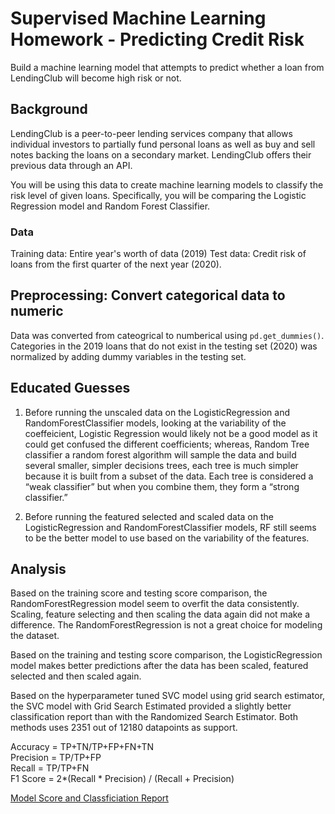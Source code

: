 # Supervised Machine Learning Homework - Predicting Credit Risk

Build a machine learning model that attempts to predict whether a loan from LendingClub will become high risk or not. 

## Background

LendingClub is a peer-to-peer lending services company that allows individual investors to partially fund personal loans as well as buy and sell notes backing the loans on a secondary market. LendingClub offers their previous data through an API.

You will be using this data to create machine learning models to classify the risk level of given loans. Specifically, you will be comparing the Logistic Regression model and Random Forest Classifier.

### Data

Training data: Entire year's worth of data (2019)
Test data: Credit risk of loans from the first quarter of the next year (2020).

## Preprocessing: Convert categorical data to numeric

Data was converted from cateogrical to numberical using `pd.get_dummies()`. Categories in the 2019 loans that do not exist in the testing set (2020) was normalized by adding dummy variables in the testing set.

## Educated Guesses
1) Before running the unscaled data on the LogisticRegression and RandomForestClassifier models, looking at the variability of the coeffeicient, Logistic Regression would likely not be a good model as it could get confused the different coefficients; whereas, Random Tree classifier a random forest algorithm will sample the data and build several smaller, simpler decisions trees, each tree is much simpler because it is built from a subset of the data. Each tree is considered a “weak classifier” but when you combine them, they form a “strong classifier.”

2) Before running the featured selected and scaled data on the LogisticRegression and RandomForestClassifier models, RF still seems to be the better model to use based on the variability of the features. 

## Analysis
Based on the training score and testing score comparison, the RandomForestRegression model seem to overfit the data consistently. Scaling, feature selecting and then scaling the data again did not make a difference. The RandomForestRegression is not a great choice for modeling the dataset.

Based on the training and testing score comparison, the LogisticRegression model makes better predictions after the data has been scaled, featured selected and then scaled again. 

Based on the hyperparameter tuned SVC model using grid search estimator, the SVC model with Grid Search Estimated provided a slightly better classification report than with the Randomized Search Estimator. Both methods uses 2351 out of 12180 datapoints as support.

Accuracy = TP+TN/TP+FP+FN+TN <br>
Precision = TP/TP+FP <br>
Recall = TP/TP+FN<br>
F1 Score = 2*(Recall * Precision) / (Recall + Precision)<br>

[Model Score and Classficiation Report](https://github.com/adriana-icasiano/supervised_machine_learning_challenge/tree/main/Images)
